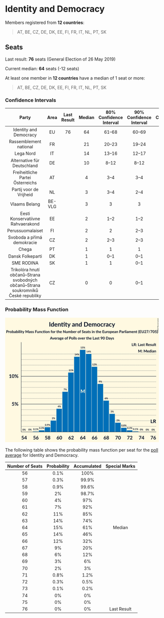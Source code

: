 # Identity and Democracy

Members registered from **12 countries**:

> AT, BE, CZ, DE, DK, EE, FI, FR, IT, NL, PT, SK

## Seats

Last result: **76** seats (General Election of 26 May 2019)

Current median: **64** seats (-12 seats)

At least one member in **12 countries** have a median of 1 seat or more:

> AT, BE, CZ, DE, DK, EE, FI, FR, IT, NL, PT, SK

### Confidence Intervals

| Party | Area | Last Result | Median | 80% Confidence Interval | 90% Confidence Interval | 95% Confidence Interval | 99% Confidence Interval |
|:-----:|:----:|:-----------:|:------:|:-----------------------:|:-----------------------:|:-----------------------:|:-----------------------:|
| Identity and Democracy | EU | 76 | 64 | 61–68 | 60–69 | 59–70 | 58–71 |
| Rassemblement national | FR | | 21 | 20–23 | 19–24 | 19–24 | 18–25 |
| Lega Nord | IT | | 14 | 13–16 | 12–17 | 12–18 | 11–18 |
| Alternative für Deutschland | DE | | 10 | 8–12 | 8–12 | 8–12 | 7–13 |
| Freiheitliche Partei Österreichs | AT | | 4 | 3–4 | 3–4 | 3–5 | 3–5 |
| Partij voor de Vrijheid | NL | | 3 | 3–4 | 2–4 | 2–4 | 2–4 |
| Vlaams Belang | BE-VLG | | 3 | 3 | 3 | 3 | 2–4 |
| Eesti Konservatiivne Rahvaerakond | EE | | 2 | 1–2 | 1–2 | 1–2 | 1–2 |
| Perussuomalaiset | FI | | 2 | 2 | 2–3 | 2–3 | 2–3 |
| Svoboda a přímá demokracie | CZ | | 2 | 2–3 | 2–3 | 1–3 | 1–3 |
| Chega | PT | | 1 | 1 | 1 | 1 | 0–2 |
| Dansk Folkeparti | DK | | 1 | 0–1 | 0–1 | 0–1 | 0–1 |
| SME RODINA | SK | | 1 | 1 | 0–1 | 0–1 | 0–1 |
| Trikolóra hnutí občanů–Strana svobodných občanů–Strana soukromníků České republiky | CZ | | 0 | 0 | 0–1 | 0–1 | 0–1 |

### Probability Mass Function

![Graph with seats probability mass function not yet produced](average-2022-04-30-seats-pmf-identityanddemocracy.png "Seats Probability Mass Function")

The following table shows the probability mass function per seat for the [poll average](average-2022-04-30.html) for Identity and Democracy.

| Number of Seats | Probability | Accumulated | Special Marks |
|:---------------:|:-----------:|:-----------:|:-------------:|
| 56 | 0.1% | 100% |  |
| 57 | 0.3% | 99.9% |  |
| 58 | 0.9% | 99.6% |  |
| 59 | 2% | 98.7% |  |
| 60 | 4% | 97% |  |
| 61 | 7% | 92% |  |
| 62 | 11% | 85% |  |
| 63 | 14% | 74% |  |
| 64 | 15% | 61% | Median |
| 65 | 14% | 46% |  |
| 66 | 12% | 32% |  |
| 67 | 9% | 20% |  |
| 68 | 6% | 12% |  |
| 69 | 3% | 6% |  |
| 70 | 2% | 3% |  |
| 71 | 0.8% | 1.2% |  |
| 72 | 0.3% | 0.5% |  |
| 73 | 0.1% | 0.2% |  |
| 74 | 0% | 0% |  |
| 75 | 0% | 0% |  |
| 76 | 0% | 0% | Last Result |


